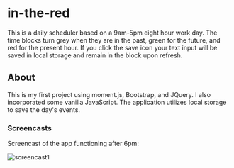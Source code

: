# in-the-red

This is a daily scheduler based on a 9am-5pm eight hour work day.  The time blocks turn grey when they are in the past, green for the future, and red for the present hour. If you click the save icon your text input will be saved in local storage and remain in the block upon refresh.

## About

This is my first project using moment.js, Bootstrap, and JQuery. I also incorporated some vanilla JavaScript.
The application utilizes local storage to save the day's events.

### Screencasts

Screencast of the app functioning after 6pm:

![screencast1](schedulerGrey.gif)

